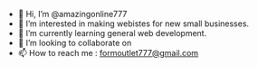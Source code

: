 - 👋 Hi, I’m @amazingonline777
- 👀 I’m interested in making webistes for new small businesses.
- 🌱 I’m currently learning general web development.
- 💞️ I’m looking to collaborate on 
- 📫 How to reach me : formoutlet777@gmail.com

<!---
amazingonline777/amazingonline777 is a ✨ special ✨ repository because its `README.md` (this file) appears on your GitHub profile.
You can click the Preview link to take a look at your changes.
--->
